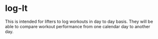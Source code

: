 # log-It
This is intended for lifters to log workouts in day to day basis. They will be able to compare workout performance from one calendar day to another day.
